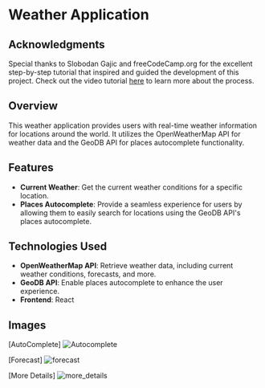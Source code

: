 # Weather Application
## Acknowledgments

Special thanks to Slobodan Gajic and freeCodeCamp.org for the excellent step-by-step tutorial that inspired and guided the development of this project. Check out the video tutorial [here](https://www.youtube.com/watch?v=Reny0cTTv24) to learn more about the process.

## Overview

This weather application provides users with real-time weather information for locations around the world. It utilizes the OpenWeatherMap API for weather data and the GeoDB API for places autocomplete functionality.


## Features

- **Current Weather**: Get the current weather conditions for a specific location.
- **Places Autocomplete**: Provide a seamless experience for users by allowing them to easily search for locations using the GeoDB API's places autocomplete.

## Technologies Used

- **OpenWeatherMap API**: Retrieve weather data, including current weather conditions, forecasts, and more.
- **GeoDB API**: Enable places autocomplete to enhance the user experience.
- **Frontend**: React

## Images

[AutoComplete]
![Autocomplete](https://github.com/SanskarSharma27/react-weather-app/assets/77606983/b6b6e1fb-25d3-497c-9900-9bef5638ae1c)

[Forecast]
![forecast](https://github.com/SanskarSharma27/react-weather-app/assets/77606983/4ff00567-ba1c-43bd-95b4-d2258974fa2d)


[More Details]
![more_details](https://github.com/SanskarSharma27/react-weather-app/assets/77606983/18655bea-7ac8-43cb-87b4-c75c44f5f53c)


